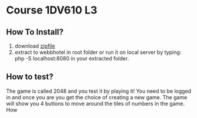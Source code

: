 # Course 1DV610 L3

## How To Install?
1. download [zipfile](https://github.com/ericbrena/610-assignment2/blob/master/Assignment-2.zip)
2. extract to webbhotel in root folder or run it on local server by typing: php -S localhost:8080 in your extracted folder.

## How to test?
The game is called 2048 and you test it by playing it! You need to be logged in and once you are you get the choice of creating a new game. The game will show you 4 buttons to move around the tiles of numbers in the game.
How
